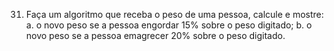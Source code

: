 31. Faça um algoritmo que receba o peso de uma pessoa, calcule e mostre:
a. o novo peso se a pessoa engordar 15% sobre o peso digitado;
b. o novo peso se a pessoa emagrecer 20% sobre o peso digitado.